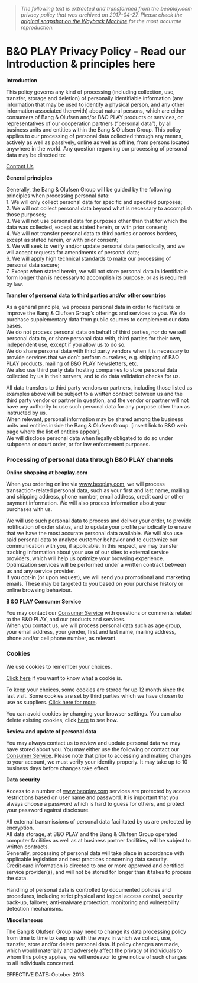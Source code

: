 > *The following text is extracted and transformed from the beoplay.com privacy policy that was archived on 2017-04-27. Please check the [original snapshot on the Wayback Machine](https://web.archive.org/web/20170427172009id_/https%3A//www.beoplay.com/Privacy-Policy) for the most accurate reproduction.*

# B&O PLAY Privacy Policy - Read our Introduction & principles here

**Introduction**

This policy governs any kind of processing (including collection, use, transfer, storage and deletion) of personally identifiable information (any information that may be used to identify a physical person, and any other information associated therewith) about natural persons, which are either consumers of Bang & Olufsen and/or B&O PLAY products or services, or representatives of our cooperation partners (“personal data”), by all business units and entities within the Bang & Olufsen Group. This policy applies to our processing of personal data collected through any means, actively as well as passively, online as well as offline, from persons located anywhere in the world. Any question regarding our processing of personal data may be directed to:

[Contact Us](https://web.archive.org/contact-us)

**General principles**

Generally, the Bang & Olufsen Group will be guided by the following principles when processing personal data:  
1\. We will only collect personal data for specific and specified purposes;  
2\. We will not collect personal data beyond what is necessary to accomplish those purposes;  
3\. We will not use personal data for purposes other than that for which the data was collected, except as stated herein, or with prior consent;  
4\. We will not transfer personal data to third parties or across borders, except as stated herein, or with prior consent;  
5\. We will seek to verify and/or update personal data periodically, and we will accept requests for amendments of personal data;  
6\. We will apply high technical standards to make our processing of personal data secure;  
7\. Except when stated herein, we will not store personal data in identifiable form longer than is necessary to accomplish its purpose, or as is required by law.

**Transfer of personal data to third parties and/or other countries**

As a general principle, we process personal data in order to facilitate or improve the Bang & Olufsen Group’s offerings and services to you. We do purchase supplementary data from public sources to complement our data bases.  
We do not process personal data on behalf of third parties, nor do we sell personal data to, or share personal data with, third parties for their own, independent use, except if you allow us to do so.   
We do share personal data with third party vendors when it is necessary to provide services that we don’t perform ourselves, e.g. shipping of B&O PLAY products, mailing of B&O PLAY Newsletters, etc.  
We also use third party data hosting companies to store personal data collected by us in their servers, and to do data validation checks for us.

All data transfers to third party vendors or partners, including those listed as examples above will be subject to a written contract between us and the third party vendor or partner in question, and the vendor or partner will not have any authority to use such personal data for any purpose other than as instructed by us.  
When relevant, personal information may be shared among the business units and entities inside the Bang & Olufsen Group. [insert link to B&O web page where the list of entities appear].  
We will disclose personal data when legally obligated to do so under subpoena or court order, or for law enforcement purposes. 

### 

### Processing of personal data through B&O PLAY channels

**Online shopping at beoplay.com**

When you ordering online via www.beoplay.com, we will process transaction-related personal data, such as your first and last name, mailing and shipping address, phone number, email address, credit card or other payment information. We will also process information about your purchases with us.

We will use such personal data to process and deliver your order, to provide notification of order status, and to update your profile periodically to ensure that we have the most accurate personal data available. We will also use said personal data to analyze customer behavior and to customize our communication with you, if applicable. In this respect, we may transfer tracking information about your use of our sites to external service providers, which will help us optimize your browsing experience. Optimization services will be performed under a written contract between us and any service provider.  
If you opt-in (or upon request), we will send you promotional and marketing emails. These may be targeted to you based on your purchase history or online browsing behaviour.

**B &O PLAY Consumer Service**

You may contact our [Consumer Service](https://web.archive.org/contact-us) with questions or comments related to the B&O PLAY, and our products and services.   
When you contact us, we will process personal data such as age group, your email address, your gender, first and last name, mailing address, phone and/or cell phone number, as relevant.

### Cookies

We use cookies to remember your choices.[  
](https://web.archive.org/Privacy-and-cookies/Cookies)

[Click here](https://web.archive.org/Privacy-and-cookies/Cookies) if you want to know what a cookie is. 

To keep your choices, some cookies are stored for up 12 month since the last visit. Some cookies are set by third parties which we have chosen to use as suppliers. [Click here for more](https://web.archive.org/Privacy-and-cookies/Cookies). 

You can avoid cookies by changing your browser settings. You can also delete existing cookies, click [here](https://web.archive.org/Privacy-and-cookies/Cookies) to see how.

**Review and update of personal data**

You may always contact us to review and update personal data we may have stored about you. You may either use the following or contact our [Consumer Service](https://web.archive.org/contact-us). Please note that prior to accessing and making changes to your account, we must verify your identity properly. It may take up to 10 business days before changes take effect.

**Data security**

Access to a number of www.beoplay.com services are protected by access restrictions based on user name and password. It is important that you always choose a password which is hard to guess for others, and protect your password against disclosure.

All external transmissions of personal data facilitated by us are protected by encryption.  
All data storage, at B&O PLAY and the Bang & Olufsen Group operated computer facilities as well as at business partner facilities, will be subject to written contracts.  
Generally, processing of personal data will take place in accordance with applicable legislation and best practices concerning data security.  
Credit card information is directed to one or more approved and certified service provider(s), and will not be stored for longer than it takes to process the data.

Handling of personal data is controlled by documented policies and procedures, including strict physical and logical access control, security back-up, failover, anti-malware protection, monitoring and vulnerability detection mechanisms.

**Miscellaneous**

The Bang & Olufsen Group may need to change its data processing policy from time to time to keep up with the ways in which we collect, use, transfer, store and/or delete personal data. If policy changes are made, which would materially and adversely affect the privacy of individuals to whom this policy applies, we will endeavor to give notice of such changes to all individuals concerned.

EFFECTIVE DATE: October 2013
